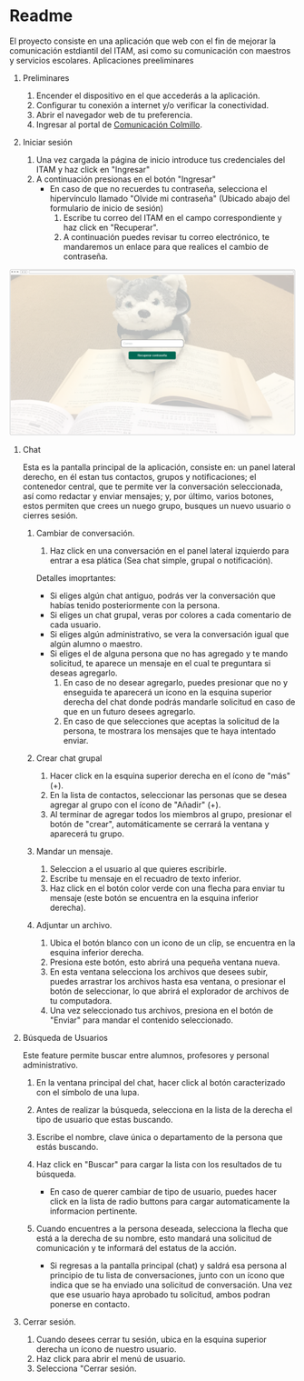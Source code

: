 # Readme
El proyecto consiste en una aplicación que web con el fin de mejorar la comunicación estdiantil del ITAM, asi como su comunicación con maestros y servicios escolares.
Aplicaciones preeliminares

1. Preliminares
    1. Encender el dispositivo en el que accederás a la aplicación.
    1. Configurar tu conexión a internet y/o verificar la conectividad.
    1. Abrir el navegador web de tu preferencia.
    1. Ingresar al portal de [Comunicación Colmillo](https://pr.to/9Q0PLU/).

1. Iniciar sesión
 
    1. Una vez cargada la página de inicio introduce tus credenciales del ITAM y haz click en  "Ingresar"
    1. A continuación presionas en el botón "Ingresar"
        * En caso de que no recuerdes tu contraseña, selecciona el hipervínculo llamado "Olvide mi contraseña" (Ubicado abajo del formulario de inicio de sesión)
            1. Escribe tu correo del ITAM en el campo correspondiente y haz click en "Recuperar".
            1. A continuación puedes revisar tu correo electrónico, te mandaremos un enlace para que realices el cambio de contraseña.
 
![Alt text](https://github.com/Ingenieria-de-Software-ITAM-2020/Halcones_Galacticos/blob/main/Imagenes/2.png "Optional Title")
 
 1. Chat
 
     Esta es la pantalla principal de la aplicación, consiste en: un panel lateral derecho, en él estan tus contactos, grupos y notificaciones; el contenedor central, que te permite ver la conversación seleccionada, así como redactar y enviar mensajes; y, por último, varios botones, estos permiten que crees un nuego grupo, busques un nuevo usuario o cierres sesión.

    1. Cambiar de conversación.
        1. Haz click en una conversación en el panel lateral izquierdo para entrar a esa plática (Sea chat simple, grupal o notificación).
        
        Detalles imoprtantes:
        * Si eliges algún chat antiguo, podrás ver la conversación que habías tenido posteriormente con la persona.
        * Si eliges un chat grupal, veras por colores a cada comentario de cada usuario.
        * Si eliges algún administrativo, se vera la conversación igual que algún alumno o maestro.
        * Si eliges el de alguna persona que no has agregado y te mando solicitud, te aparece un mensaje en el cual te preguntara si deseas agregarlo.
            1. En caso de no desear agregarlo, puedes presionar que no y enseguida te aparecerá un icono en la esquina superior derecha del chat donde podrás mandarle solicitud en caso de que en un futuro desees agregarlo.
            1. En caso de que selecciones que aceptas la solicitud de la persona, te mostrara los mensajes que te haya intentado enviar.
    
    1. Crear chat grupal
    
        1. Hacer click en la esquina superior derecha en el ícono de "más" (+).
        1. En la lista de contactos, seleccionar las personas que se desea agregar al grupo con el ícono de "Añadir" (+).
        1. Al terminar de agregar todos los miembros al grupo, presionar el botón de "crear", automáticamente se cerrará la ventana y aparecerá tu grupo.
    
    1. Mandar un mensaje.
        1. Seleccion a el usuario al que quieres escribirle.
        1. Escribe tu mensaje en el recuadro de texto inferior.
        1. Haz click en el botón color verde con una flecha para enviar tu mensaje (este botón se encuentra en la esquina inferior derecha).
    
    1. Adjuntar un archivo.
        1. Ubica el botón blanco con un icono de un clip, se encuentra en la esquina inferior derecha.
        1. Presiona este botón, esto abrirá una pequeña ventana nueva.
        1. En esta ventana selecciona los archivos que desees subir, puedes arrastrar los archivos hasta esa ventana, o presionar el botón de seleccionar, lo que abrirá el explorador de archivos de tu computadora.
       1. Una vez seleccionado tus archivos, presiona en el botón de "Enviar" para mandar el contenido seleccionado.
       
    
1. Búsqueda de Usuarios

    Este feature permite buscar entre alumnos, profesores y personal administrativo.
    
    1. En la ventana principal del chat, hacer click al botón caracterizado con el símbolo de una lupa.
    1. Antes de realizar la búsqueda, selecciona en la lista de la derecha el tipo de usuario que estas buscando.
    1. Escribe el nombre, clave única o departamento de la persona que estás buscando.
    1. Haz click en "Buscar" para cargar la lista con los resultados de tu búsqueda.
        * En caso de querer cambiar de tipo de usuario, puedes hacer click en la lista de radio buttons para cargar automaticamente la informacion pertinente.
       
    1. Cuando encuentres a la persona deseada, selecciona la flecha que está a la derecha de su nombre, esto mandará una solicitud de comunicación y te informará del estatus de la acción.
       * Si regresas a la pantalla principal (chat) y saldrá esa persona al principio de tu lista de conversaciones, junto con un ícono que indica que se ha enviado una solicitud de conversación. Una vez que ese usuario haya aprobado tu solicitud, ambos podran ponerse en contacto.
     
     
 
 1. Cerrar sesión.
     1. Cuando desees cerrar tu sesión, ubica en la esquina superior derecha un ícono de nuestro usuario.
     1. Haz click para abrir el menú de usuario.
     1. Selecciona "Cerrar sesión.
    
